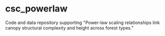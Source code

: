 # csc_powerlaw
Code and data repository supporting "Power-law scaling relationships link canopy structural complexity and height across forest types." 
